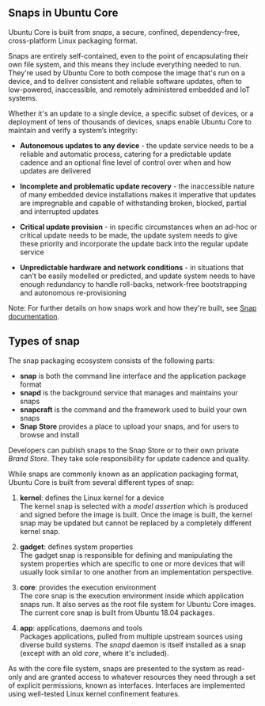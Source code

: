 ## Snaps in Ubuntu Core

Ubuntu Core is built from _snaps_, a secure, confined, dependency-free,
cross-platform Linux packaging format.

Snaps are entirely self-contained, even to the point of encapsulating their own
file system, and this means they include everything needed to run. They're used
by Ubuntu Core to both compose the image that's run on a device, and to deliver
consistent and reliable software updates, often to low-powered, inaccessible,
and remotely administered embedded and IoT systems.

Whether it's an update to a single device, a specific subset of devices, or a
deployment of tens of thousands of devices, snaps enable Ubuntu Core to
maintain and verify a system’s integrity:

- **Autonomous updates to any device** - the update service needs to be a
  reliable and automatic process, catering for a predictable update cadence and
an optional fine level of control over when and how updates are delivered

- **Incomplete and problematic update recovery** - the inaccessible nature of
  many embedded device installations makes it imperative that updates are
impregnable and capable of withstanding broken, blocked, partial and
interrupted updates

- **Critical update provision** - in specific circumstances when an ad-hoc or
  critical update needs to be made, the update system needs to give these
priority and incorporate the update back into the regular update service

- **Unpredictable hardware and network conditions** - in situations that can’t
  be easily  modelled or predicted, and update system needs to have enough
redundancy to handle roll-backs, network-free bootstrapping and autonomous
re-provisioning

<div class="p-notification--positive"><p markdown="1" class="p-notification__response">
<span class="p-notification__status">Note:</span>
For further details on how snaps work and how they're built, see 
<a href=https://snapcraft.io/docs>Snap documentation</a>.
</p></div>


## Types of snap

The snap packaging ecosystem consists of the following parts:  
- **snap** is both the command line interface and the application package format
- **snapd** is the background service that manages and maintains your snaps
- **snapcraft** is the command and the framework used to build your own snaps
- **Snap Store** provides a place to upload your snaps, and for users to browse and install

Developers can publish snaps to the Snap Store or to their own private _Brand
Store_. They take sole responsibility for update cadence and quality.

While snaps are commonly known as an application packaging format, Ubuntu Core
is built from several different types of snap:

1. **kernel**: defines the Linux kernel for a device  
    The kernel snap is selected with a _model assertion_ which is produced and
signed before the image is built. Once the image is built, the kernel snap may
be updated but cannot be replaced by a completely different kernel snap.

1. **gadget**: defines system properties  
     The gadget snap is responsible for defining and manipulating the system
properties which are specific to one or more devices that will usually look
similar to one another from an implementation perspective. 

1. **core**: provides the execution environment  
     The core snap is the execution environment inside which application snaps
run. It also serves as the root file system for Ubuntu Core images. The current
core snap is built from Ubuntu 18.04 packages.

1. **app**: applications, daemons and tools  
     Packages applications, pulled from multiple upstream sources using diverse
build systems. The _snapd_ daemon is itself installed as a snap (except with an
old _core_, where it's included). 

As with the core file system, snaps are presented to the system as read-only and
are granted access to whatever resources they need through a set of explicit
permissions, known as interfaces. Interfaces are implemented using well-tested
Linux kernel confinement features.

